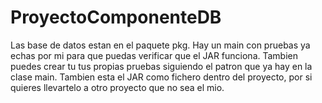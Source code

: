 # ProyectoComponenteDB

Las base de datos estan en el paquete pkg.
Hay un main con pruebas ya echas por mi para que puedas verificar que el JAR funciona.
Tambien puedes crear tu tus propias pruebas siguiendo el patron que ya hay en la clase main.
Tambien esta el JAR como fichero dentro del proyecto, por si quieres llevartelo a otro proyecto que no sea el mio.
